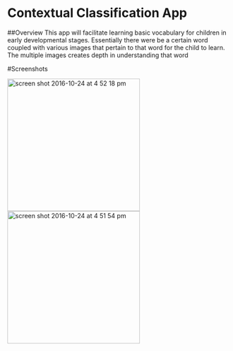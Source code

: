 # Contextual Classification App

##Overview
This app will facilitate learning basic vocabulary for children in early developmental stages. 
Essentially there were be a certain word coupled with various images that pertain to that word for the child to learn. The multiple images creates depth in understanding that word

#Screenshots

<img width="300" alt="screen shot 2016-10-24 at 4 52 18 pm" src="https://cloud.githubusercontent.com/assets/21146852/19668313/b4b9f05e-9a0b-11e6-8be9-4f25a57f9cf0.png">



<img width="300" alt="screen shot 2016-10-24 at 4 51 54 pm" src="https://cloud.githubusercontent.com/assets/21146852/19668314/b8975202-9a0b-11e6-8e4f-22508890d75c.png">


